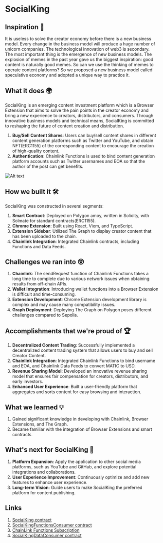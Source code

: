 # SocialKing

## Inspiration 🌟

It is useless to solve the creator economy before there is a new business model. Every change in the business model will produce a huge number of unicorn companies. The technological innovation of web3 is secondary. The most important thing is the emergence of new business models. The explosion of memes in the past year gave us the biggest inspiration: good content is naturally good memes. So can we use the thinking of memes to operate content platforms? So we proposed a new business model called speculative economy and adopted a unique way to practice it.

## What it does 🌍

SocialKing is an emerging content investment platform which is a Browser Extension that aims to solve the pain points in the creator economy and bring a new experience to creators, distributors, and consumers. Through innovative business models and technical means, SocialKing is committed to reshaping the future of content creation and distribution.

1. **Buy/Sell Content Shares**: Users can buy/sell content shares in different content generation platforms such as Twitter and YouTube, and obtain NFT(ERC1155) of the corresponding content to encourage the creation of high-quality content.
2. **Authentication**: Chainlink Functions is used to bind content generation platform accounts such as Twitter usernames and EOA so that the author of the post can get benefits.

![Alt text](https://cdn-fusion.imgimg.cc/i/2024/3c373c0e831bfe2c.png)

## How we built it 🛠️

SocialKing was constructed in several segments:

1. **Smart Contract**: Deployed on Polygon amoy, written in Solidity, with Solmate for standard contracts(ERC1155).
2. **Chrome Extension**: Built using React, Viem, and TypeScript.
3. **Extension Sidebar**: Utilized The Graph to display creator content that has been uploaded to the chain.
4. **Chainlink Integration**: Integrated Chainlink contracts, including Functions and Data Feeds.

## Challenges we ran into 😵

1. **Chainlink**: The sendRequest function of Chainlink Functions takes a long time to complete due to various network issues when obtaining results from off-chain APIs.
2. **Wallet Integration**: Introducing wallet functions into a Browser Extension is difficult and time-consuming.
3. **Extension Development**: Chrome Extension development library is complex and may cause many compatibility issues.
4. **Graph Deployment**: Deploying The Graph on Polygon poses different challenges compared to Sepolia.

## Accomplishments that we're proud of 🏆

1. **Decentralized Content Trading**: Successfully implemented a decentralized content trading system that allows users to buy and sell Creator Content.
2. **Chainlink Integration**: Integrated Chainlink Functions to bind username and EOA, and Chainlink Data Feeds to convert MATIC to USD.
3. **Revenue Sharing Model**: Developed an innovative revenue sharing model that ensures fair compensation for creators, distributors, and early investors.
4. **Enhanced User Experience**: Built a user-friendly platform that aggregates and sorts content for easy browsing and interaction.

## What we learned 💡

1. Gained significant knowledge in developing with Chainlink, Browser Extensions, and The Graph.
2. Became familiar with the integration of Browser Extensions and smart contracts.

## What's next for SocialKing 🔮

1. **Platform Expansion**: Apply the application to other social media platforms, such as YouTube and GitHub, and explore potential integrations and collaborations.
2. **User Experience Improvement**: Continuously optimize and add new features to enhance user experience.
3. **Long-term Vision**: Guide users to make SocialKing the preferred platform for content publishing.

## Links

1. [SocialKing contract](https://amoy.polygonscan.com/address/0xD8266130898E157A27a227bc655CdF4BC0727fB1)
2. [SocialKingFunctionsConsumer contract](https://amoy.polygonscan.com/address/0xD8ff54a41D50b34F42a79615355d9FdC9F8E401C)
3. [ChainLink Functions Subscription](https://functions.chain.link/polygon-amoy/285)
4. [SocialKingDataConsumer contract](https://amoy.polygonscan.com/address/0xC4f13eE12061867E7c3a750AC7B1Fed33C04E619)
